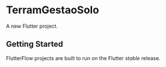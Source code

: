 # TerramGestaoSolo

A new Flutter project.

## Getting Started

FlutterFlow projects are built to run on the Flutter _stable_ release.
